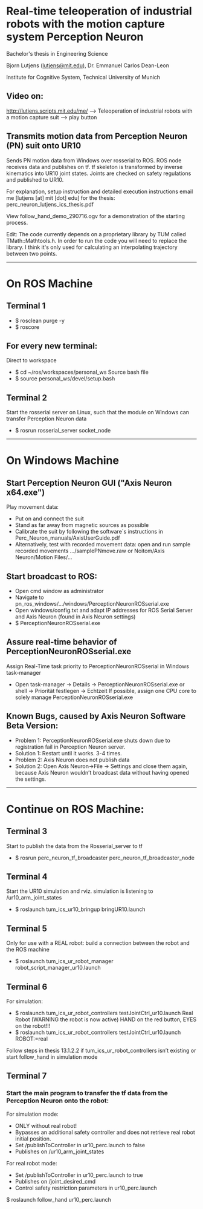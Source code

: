 # Real-time teleoperation of industrial robots with the motion capture system Perception Neuron
Bachelor's thesis in Engineering Science

Bjorn Lutjens (lutjens@mit.edu), Dr. Emmanuel Carlos Dean-Leon

Institute for Cognitive System, Technical University of Munich

## Video on: 
http://lutjens.scripts.mit.edu/me/ --> Teleoperation of industrial robots with a motion capture suit --> play button

## Transmits motion data from Perception Neuron (PN) suit onto UR10

Sends PN motion data from Windows over rosserial to ROS. 
ROS node receives data and publishes on tf. tf skeleton is transformed by
inverse kinematics into UR10 joint states. Joints are checked on safety 
regulations and published to UR10.

For explanation, setup instruction and detailed execution instructions 
email me [lutjens [at] mit [dot] edu] for the thesis: perc_neuron_lutjens_ics_thesis.pdf

View follow_hand_demo_290716.ogv for a demonstration of the starting process.

Edit: The code currently depends on a proprietary library by TUM called TMath::Mathtools.h. In order to run the code you will need to replace the library. I think it's only used for calculating an interpolating trajectory between two points.  

-------
# On ROS Machine

## Terminal 1 
 - $ rosclean purge -y 
 - $ roscore

## For every new terminal:
 Direct to workspace 
  - $ cd ~/ros/workspaces/personal_ws
 Source bash file 
  - $ source personal_ws/devel/setup.bash 

## Terminal 2
 Start the rosserial server on Linux, such that the module on Windows can transfer Perception Neuron data
  - $ rosrun rosserial_server socket_node
-------
# On Windows Machine
## Start Perception Neuron GUI ("Axis Neuron x64.exe")
 Play movement data:
  - Put on and connect the suit
  - Stand as far away from magnetic sources as possible
  - Calibrate the suit by following the software´s instructions in Perc_Neuron_manuals/AxisUserGuide.pdf 
  - Alternatively, test with recorded movement data: open and run sample recorded movements …/samplePNmove.raw or Noitom/Axis Neuron/Motion Files/…

## Start broadcast to ROS:
 - Open cmd window as administrator
 - Navigate to pn_ros_windows/…/windows/PerceptionNeuronROSserial.exe
 - Open windows/config.txt and adapt IP addresses for ROS Serial Server and Axis Neuron (found in Axis Neuron settings) 
 - $ PerceptionNeuronROSserial.exe

## Assure real-time behavior of PerceptionNeuronROSserial.exe
 Assign Real-Time task priority to PerceptionNeuronROSserial in Windows task-manager
 - Open task-manager -> Details -> PerceptionNeuronROSserial.exe or shell -> Priorität festlegen -> Echtzeit
 If possible, assign one CPU core to solely manage PerceptionNeuronROSserial.exe 
## Known Bugs, caused by Axis Neuron Software Beta Version:    
 - Problem 1: PerceptionNeuronROSserial.exe shuts down due to registration fail in Perception Neuron server.
 - Solution 1: Restart until it works. 3-4 times.
 - Problem 2: Axis Neuron does not publish data
 - Solution 2: Open Axis Neuron->File -> Settings and close them again, because Axis Neuron wouldn’t broadcast data without having opened the settings.
-------
# Continue on ROS Machine:

## Terminal 3
 Start to publish the data from the Rosserial_server to tf
  - $ rosrun perc_neuron_tf_broadcaster perc_neuron_tf_broadcaster_node

## Terminal 4
 Start the UR10 simulation and rviz. simulation is listening to /ur10_arm_joint_states
  - $ roslaunch tum_ics_ur10_bringup bringUR10.launch

## Terminal 5
 Only for use with a REAL robot: build a connection between the robot and the ROS machine
  - $ roslaunch tum_ics_ur_robot_manager  robot_script_manager_ur10.launch

## Terminal 6
 For simulation:
  - $ roslaunch tum_ics_ur_robot_controllers testJointCtrl_ur10.launch
 Real Robot (WARNING the robot is now active) HAND on the red button, EYES on the robot!!!
  - $ roslaunch tum_ics_ur_robot_controllers testJointCtrl_ur10.launch ROBOT:=real
 
 Follow steps in thesis 13.1.2.2 if tum_ics_ur_robot_controllers isn’t existing or start follow_hand in simulation mode

## Terminal 7
 ### Start the main program to transfer the tf data from the Perception Neuron onto the robot:
  For simulation mode:
   - ONLY without real robot!
   - Bypasses an additional safety controller and does not retrieve real robot initial position. 
   - Set /publishToController in ur10_perc.launch to false
   - Publishes on /ur10_arm_joint_states
  
  For real robot mode:
   - Set /publishToController in ur10_perc.launch to true
   - Publishes on /joint_desired_cmd
   - Control safety restriction parameters in ur10_perc.launch
  
  $ roslaunch follow_hand ur10_perc.launch


